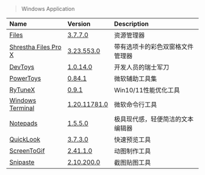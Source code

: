 > Windows Application

| Name                   | Version                            | Description                      |
| :--------------------- | :--------------------------------- | :------------------------------- |
| [Files]                | [3.7.7.0][Files-Microsoft]         | 资源管理器                       |
| [Shrestha Files Pro X] | [3.23.553.0][SFiles-Microsoft]     | 带有选项卡的彩色双窗格文件管理器 |
| [DevToys]              | [1.0.14.0][DevToys-Microsoft]      | 开发人员的瑞士军刀               |
| [PowerToys]            | [0.84.1][PowerToys-Microsoft]      | 微软辅助工具集                   |
| [RyTuneX]              | [0.9.1][RyTuneX-Down]              | Win10/11性能优化工具             |
| [Windows Terminal]     | [1.20.11781.0][Terminal-Microsoft] | 微软命令行工具                   |
| [Notepads]             | [1.5.5.0][Notepads-Microsoft]      | 极具现代感，轻便简洁的文本编辑器 |
| [QuickLook]            | [3.7.3.0][QuickLook-Microsoft]     | 快速预览工具                     |
| [ScreenToGif]          | [2.41.1.0][ScreenToGif-Microsoft]  | 动图制作工具                     |
| [Snipaste]             | [2.10.200.0][Snipaste-Microsoft]   | 截图贴图工具                     |

[Files]: https://github.com/files-community/Files '跳转主页'
[Files-Microsoft]: https://www.microsoft.com/store/productId/9NGHP3DX8HDX '跳转Microsoft Store'
[Shrestha Files Pro X]: https://jptgamesandapps.github.io/ShresthaFiles/ '跳转主页'
[SFiles-Microsoft]: https://www.microsoft.com/store/productId/9NPNFFSV2HQM '跳转Microsoft Store'
[DevToys]: https://github.com/veler/DevToys '跳转主页'
[DevToys-Microsoft]: https://www.microsoft.com/store/productId/9PGCV4V3BK4W '跳转Microsoft Store'
[PowerToys]: https://github.com/microsoft/PowerToys '跳转主页'
[PowerToys-Microsoft]: https://docs.microsoft.com/zh-cn/windows/powertoys/ '跳转Microsoft Docs'
[RyTuneX]: https://github.com/rayenghanmi/RyTuneX '跳转主页'
[RyTuneX-Down]: https://github.com/rayenghanmi/RyTuneX/releases '跳转下载页面'
[Windows Terminal]: https://github.com/microsoft/terminal '跳转主页'
[Terminal-Microsoft]: https://www.microsoft.com/store/productId/9N0DX20HK701 '跳转Microsoft Store'
[Notepads]: https://github.com/0x7c13/Notepads '跳转主页'
[Notepads-Microsoft]: https://www.microsoft.com/store/productId/9NHL4NSC67WM '跳转Microsoft Store'
[QuickLook]: https://github.com/QL-Win/QuickLook '跳转主页'
[QuickLook-Microsoft]: https://www.microsoft.com/store/productId/9NV4BS3L1H4S '跳转Microsoft Store'
[ScreenToGif]: https://www.screentogif.com/ '跳转主页'
[ScreenToGif-Microsoft]: https://www.microsoft.com/store/productId/9N3SQK8PDS8G '跳转Microsoft Store'
[Snipaste]: https://www.snipaste.com/ '跳转主页'
[Snipaste-Microsoft]: https://www.microsoft.com/store/productId/9P1WXPKB68KX '跳转Microsoft Store'
